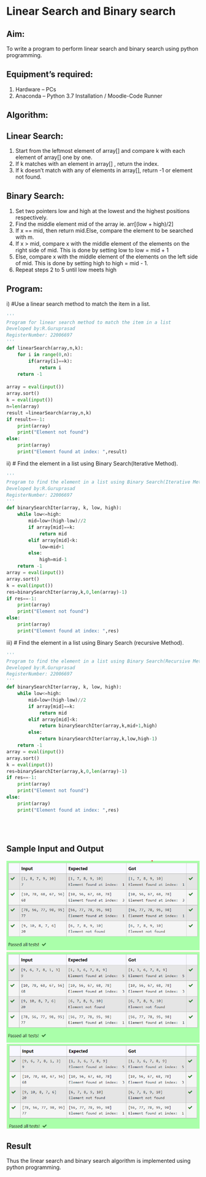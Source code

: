 # Linear Search and Binary search
## Aim:
To write a program to perform linear search and binary search using python programming.
## Equipment’s required:
1.	Hardware – PCs
2.	Anaconda – Python 3.7 Installation / Moodle-Code Runner
## Algorithm:
## Linear Search:
1.	Start from the leftmost element of array[] and compare k with each element of array[] one by one.
2.	If k matches with an element in array[] , return the index.
3.	If k doesn’t match with any of elements in array[], return -1 or element not found.
## Binary Search:
1.	Set two pointers low and high at the lowest and the highest positions respectively.
2.	Find the middle element mid of the array ie. arr[(low + high)/2]
3.	If x == mid, then return mid.Else, compare the element to be searched with m.
4.	If x > mid, compare x with the middle element of the elements on the right side of mid. This is done by setting low to low = mid + 1
5.	Else, compare x with the middle element of the elements on the left side of mid. This is done by setting high to high = mid - 1.
6.	Repeat steps 2 to 5 until low meets high
## Program:
i)	#Use a linear search method to match the item in a list.
```python
''' 
Program for linear search method to match the item in a list
Developed by:R.Guruprasad
RegisterNumber: 22006697
'''
def linearSearch(array,n,k):
    for i in range(0,n):
        if(array[i]==k):
            return i
    return -1
    
array = eval(input())
array.sort()
k = eval(input())
n=len(array)
result =linearSearch(array,n,k)
if result==-1:
    print(array)
    print("Element not found")
else:
    print(array)
    print("Element found at index: ",result)
```
ii)	# Find the element in a list using Binary Search(Iterative Method).
```python
''' 
Program to find the element in a list using Binary Search(Iterative Method)..
Developed by:R.Guruprasad
RegisterNumber: 22006697
'''
def binarySearchIter(array, k, low, high):
    while low<=high:
        mid=low+(high-low)//2
        if array[mid]==k:
            return mid
        elif array[mid]<k:
            low=mid+1
        else:
            high=mid-1
    return -1
array = eval(input())
array.sort()
k = eval(input())
res=binarySearchIter(array,k,0,len(array)-1)
if res==-1:
    print(array)
    print("Element not found")
else:
    print(array)
    print("Element found at index: ",res)
```
iii)	# Find the element in a list using Binary Search (recursive Method).
```python
''' 
Program to find the element in a list using Binary Search(Recursive Method)..
Developed by:R.Guruprasad
RegisterNumber: 22006697
'''
def binarySearchIter(array, k, low, high):
    while low<=high:
        mid=low+(high-low)//2
        if array[mid]==k:
            return mid
        elif array[mid]<k:
            return binarySearchIter(array,k,mid+1,high)
        else:
            return binarySearchIter(array,k,low,high-1)
    return -1
array = eval(input())
array.sort()
k = eval(input())
res=binarySearchIter(array,k,0,len(array)-1)
if res==-1:
    print(array)
    print("Element not found")
else:
    print(array)
    print("Element found at index: ",res)





```
## Sample Input and Output
![x](/searchlin.png)
![x](/searchbin1.png)
![x](/searchbin2.png)
## Result
Thus the linear search and binary search algorithm is implemented using python programming.